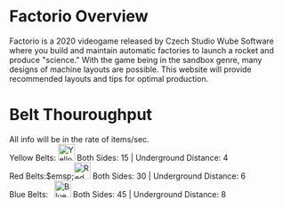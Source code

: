 # Factorio Overview
Factorio is a 2020 videogame released by Czech Studio Wube Software where you build and maintain automatic factories to launch a rocket and produce "science." With the game being in the sandbox genre, many designs of machine layouts are possible. This website will provide recommended layouts and tips for optimal production.

# Belt Thouroughput
All info will be in the rate of items/sec.<br>
Yellow Belts: <img src="https://wiki.factorio.com/images/Transport_belt.png" alt="Yellow Belt" height="30" width="30"/> Both Sides: 15 | Underground Distance: 4<br>
Red Belts:$emsp;<img src="https://wiki.factorio.com/images/Fast_transport_belt.png" alt="Red Belt" height="30" width="30"/> Both Sides: 30 | Underground Distance: 6<br>
Blue Belts:&nbsp;&ensp;<img src="https://wiki.factorio.com/images/Express_transport_belt.png" alt="Blue Belt" height="30" width="30"/> Both Sides: 45 | Underground Distance: 8<br>
